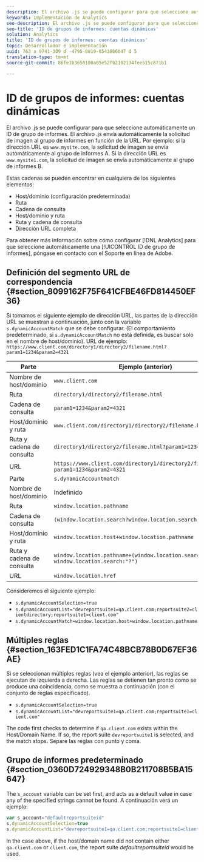 ```yaml
---
description: El archivo .js se puede configurar para que seleccione automáticamente un ID de grupo de informes.
keywords: Implementación de Analytics
seo-description: El archivo .js se puede configurar para que seleccione automáticamente un ID de grupo de informes.
seo-title: 'ID de grupos de informes: cuentas dinámicas'
solution: Analytics
title: 'ID de grupos de informes: cuentas dinámicas'
topic: Desarrollador e implementación
uuid: 763 a 9741-309 d -4795-8819-6543866047 d 5
translation-type: tm+mt
source-git-commit: 86fe1b3650100a05e52fb2102134fee515c871b1

---
```



# ID de grupos de informes: cuentas dinámicas

El archivo .js se puede configurar para que seleccione automáticamente un ID de grupo de informes. El archivo .js envía automáticamente la solicitud de imagen al grupo de informes en función de la URL. Por ejemplo: si la dirección URL es `www.mysite.com`, la solicitud de imagen se envía automáticamente al grupo de informes A. Si la dirección URL es `www.mysite1.com`, la solicitud de imagen se envía automáticamente al grupo de informes B.

Estas cadenas se pueden encontrar en cualquiera de los siguientes elementos:

* Host/dominio (configuración predeterminada)
* Ruta
* Cadena de consulta
* Host/dominio y ruta
* Ruta y cadena de consulta
* Dirección URL completa

Para obtener más información sobre cómo configurar [!DNL Analytics] para que seleccione automáticamente una [!UICONTROL ID de grupo de informes], póngase en contacto con el Soporte en línea de Adobe.

## Definición del segmento URL de correspondencia {#section_8099162F75F641CFBE46FD814450EF36}

Si tomamos el siguiente ejemplo de dirección URL, las partes de la dirección URL se muestran a continuación, junto con la variable `s.dynamicAccountMatch` que se debe configurar. (El comportamiento predeterminado, si `s.dynamicAccountMatch` no está definida, es buscar solo en el nombre de host/dominio).
URL de ejemplo: `https://www.client.com/directory1/directory2/filename.html?param1=1234&param2=4321`

| Parte | Ejemplo (anterior) |
|---|---|
| Nombre de host/dominio | `www.client.com` |
| Ruta | `directory1/directory2/filename.html` |
| Cadena de consulta | `param1=1234&param2=4321` |
| Host/dominio y ruta | `www.client.com/directory1/directory2/filename.html` |
| Ruta y cadena de consulta | `directory1/directory2/filename.html?param1=1234&param2=4321` |
| URL | `https://www.client.com/directory1/directory2/filename.html?param1=1234&param2=4321` |
| Parte | `s.dynamicAccountmatch` |
| Nombre de host/dominio | Indefinido |
| Ruta | `window.location.pathname` |
| Cadena de consulta | `(window.location.search?window.location.search:"?")` |
| Host/dominio y ruta | `window.location.host+window.location.pathname` |
| Ruta y cadena de consulta | `window.location.pathname+(window.location.search?window.location.search:"?")` |
| URL | `window.location.href` |

Consideremos el siguiente ejemplo:

* `s.dynamicAccountSelection=true`
* `s.dynamicAccountList="devreportsuite1=qa.client.com;reportsuite2=clientdirectory;reportsuite1=client.com"`
* `s.dynamicAccountMatch=window.location.host+window.location.pathname`

## Múltiples reglas {#section_163FED1C1FA74C48BCB78B0D67EF36AE}

Si se seleccionan múltiples reglas (vea el ejemplo anterior), las reglas se ejecutan de izquierda a derecha. Las reglas se detienen tan pronto como se produce una coincidencia, como se muestra a continuación (con el conjunto de reglas especificado).

* `s.dynamicAccountSelection=true`
* `s.dynamicAccountList="devreportsuite1=qa.client.com;reportsuite1=client.com"`

The code first checks to determine if `qa.client.com` exists within the Host/Domain Name. If so, the report suite `devreportsuite1` is selected, and the match stops. Separe las reglas con punto y coma.

## Grupo de informes predeterminado {#section_0360D724929348B0B211708B5BA15647}

The `s_account` variable can be set first, and acts as a default value in case any of the specified strings cannot be found. A continuación verá un ejemplo:

```javascript
var s_account="defaultreportsuiteid" 
s.dynamicAccountSelection=true 
s.dynamicAccountList="devreportsuite1=qa.client.com;reportsuite1=client.com" 
```

In the case above, if the host/domain name did not contain either `qa.client.com` or `client.com`, the report suite *defaultreportsuiteid* would be used.
